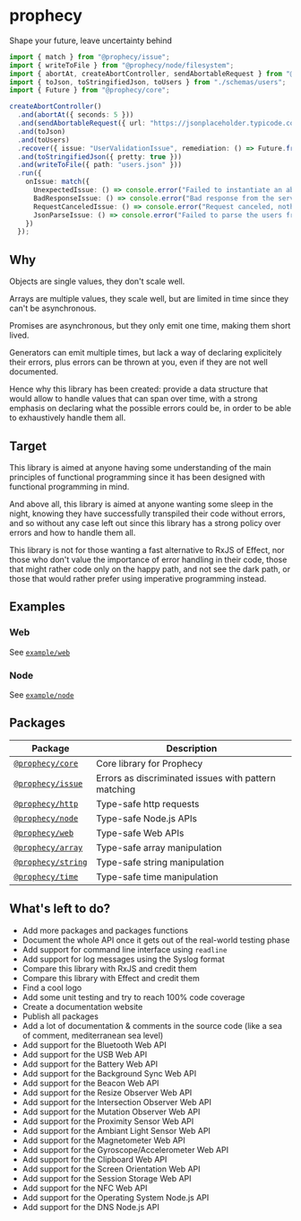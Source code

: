# prophecy

Shape your future, leave uncertainty behind

```typescript
import { match } from "@prophecy/issue";
import { writeToFile } from "@prophecy/node/filesystem";
import { abortAt, createAbortController, sendAbortableRequest } from "@prophecy/http";
import { toJson, toStringifiedJson, toUsers } from "./schemas/users";
import { Future } from "@prophecy/core";

createAbortController()
  .and(abortAt({ seconds: 5 }))
  .and(sendAbortableRequest({ url: "https://jsonplaceholder.typicode.com/users" }))
  .and(toJson)
  .and(toUsers)
  .recover({ issue: "UserValidationIssue", remediation: () => Future.fromValue(() => []) })
  .and(toStringifiedJson({ pretty: true }))
  .and(writeToFile({ path: "users.json" }))
  .run({
    onIssue: match({
      UnexpectedIssue: () => console.error("Failed to instantiate an abort controller"),
      BadResponseIssue: () => console.error("Bad response from the server."),
      RequestCanceledIssue: () => console.error("Request canceled, nothing to do."),
      JsonParseIssue: () => console.error("Failed to parse the users from the response."),
    })
  });
```

## Why

Objects are single values, they don't scale well.

Arrays are multiple values, they scale well, but are limited in time since they can't be asynchronous.

Promises are asynchronous, but they only emit one time, making them short lived.

Generators can emit multiple times, but lack a way of declaring explicitely their errors, plus errors can be thrown at you, even if they are not well documented.

Hence why this library has been created: provide a data structure that would allow to handle values that can span over time, with a strong emphasis on declaring what the possible errors could be, in order to be able to exhaustively handle them all.

## Target

This library is aimed at anyone having some understanding of the main principles of functional programming since it has been designed with functional programming in mind.

And above all, this library is aimed at anyone wanting some sleep in the night, knowing they have successfully transpiled their code without errors, and so without any case left out since this library has a strong policy over errors and how to handle them all.

This library is not for those wanting a fast alternative to RxJS of Effect, nor those who don't value the importance of error handling in their code, those that might rather code only on the happy path, and not see the dark path, or those that would rather prefer using imperative programming instead.

## Examples

### Web

See [`example/web`](./example/web)

### Node

See [`example/node`](./example/node)

## Packages

Package | Description
---|---
[`@prophecy/core`](./packages/core) | Core library for Prophecy
[`@prophecy/issue`](./packages/issue) | Errors as discriminated issues with pattern matching
[`@prophecy/http`](./packages/http) | Type-safe http requests
[`@prophecy/node`](./packages/node) | Type-safe Node.js APIs
[`@prophecy/web`](./packages/web) | Type-safe Web APIs
[`@prophecy/array`](./packages/array) | Type-safe array manipulation
[`@prophecy/string`](./packages/string) | Type-safe string manipulation
[`@prophecy/time`](./packages/time) | Type-safe time manipulation

## What's left to do?

- Add more packages and packages functions
- Document the whole API once it gets out of the real-world testing phase
- Add support for command line interface using `readline`
- Add support for log messages using the Syslog format
- Compare this library with RxJS and credit them
- Compare this library with Effect and credit them
- Find a cool logo
- Add some unit testing and try to reach 100% code coverage
- Create a documentation website
- Publish all packages
- Add a lot of documentation & comments in the source code (like a sea of comment, mediterranean sea level)
- Add support for the Bluetooth Web API
- Add support for the USB Web API
- Add support for the Battery Web API
- Add support for the Background Sync Web API
- Add support for the Beacon Web API
- Add support for the Resize Observer Web API
- Add support for the Intersection Observer Web API
- Add support for the Mutation Observer Web API
- Add support for the Proximity Sensor Web API
- Add support for the Ambiant Light Sensor Web API
- Add support for the Magnetometer Web API
- Add support for the Gyroscope/Accelerometer Web API
- Add support for the Clipboard Web API
- Add support for the Screen Orientation Web API
- Add support for the Session Storage Web API
- Add support for the NFC Web API
- Add support for the Operating System Node.js API
- Add support for the DNS Node.js API